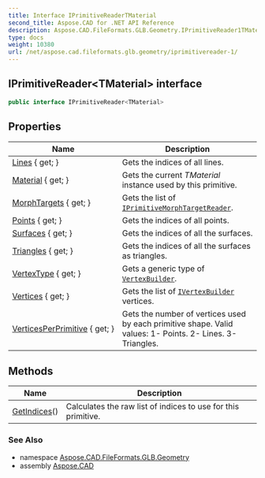 ```yaml
---
title: Interface IPrimitiveReaderTMaterial
second_title: Aspose.CAD for .NET API Reference
description: Aspose.CAD.FileFormats.GLB.Geometry.IPrimitiveReader1TMaterial interface. 
type: docs
weight: 10380
url: /net/aspose.cad.fileformats.glb.geometry/iprimitivereader-1/
---
```

## IPrimitiveReader&lt;TMaterial&gt; interface

```csharp
public interface IPrimitiveReader<TMaterial>
```

## Properties

| Name | Description |
| --- | --- |
| [Lines](../../aspose.cad.fileformats.glb.geometry/iprimitivereader-1/lines/) { get; } | Gets the indices of all lines. |
| [Material](../../aspose.cad.fileformats.glb.geometry/iprimitivereader-1/material/) { get; } | Gets the current *TMaterial* instance used by this primitive. |
| [MorphTargets](../../aspose.cad.fileformats.glb.geometry/iprimitivereader-1/morphtargets/) { get; } | Gets the list of [`IPrimitiveMorphTargetReader`](../iprimitivemorphtargetreader/). |
| [Points](../../aspose.cad.fileformats.glb.geometry/iprimitivereader-1/points/) { get; } | Gets the indices of all points. |
| [Surfaces](../../aspose.cad.fileformats.glb.geometry/iprimitivereader-1/surfaces/) { get; } | Gets the indices of all the surfaces. |
| [Triangles](../../aspose.cad.fileformats.glb.geometry/iprimitivereader-1/triangles/) { get; } | Gets the indices of all the surfaces as triangles. |
| [VertexType](../../aspose.cad.fileformats.glb.geometry/iprimitivereader-1/vertextype/) { get; } | Gets a generic type of [`VertexBuilder`](../vertexbuilder-3/). |
| [Vertices](../../aspose.cad.fileformats.glb.geometry/iprimitivereader-1/vertices/) { get; } | Gets the list of [`IVertexBuilder`](../ivertexbuilder/) vertices. |
| [VerticesPerPrimitive](../../aspose.cad.fileformats.glb.geometry/iprimitivereader-1/verticesperprimitive/) { get; } | Gets the number of vertices used by each primitive shape. Valid values: 1- Points. 2- Lines. 3- Triangles. |

## Methods

| Name | Description |
| --- | --- |
| [GetIndices](../../aspose.cad.fileformats.glb.geometry/iprimitivereader-1/getindices/)() | Calculates the raw list of indices to use for this primitive. |

### See Also

* namespace [Aspose.CAD.FileFormats.GLB.Geometry](../../aspose.cad.fileformats.glb.geometry/)
* assembly [Aspose.CAD](../../)


